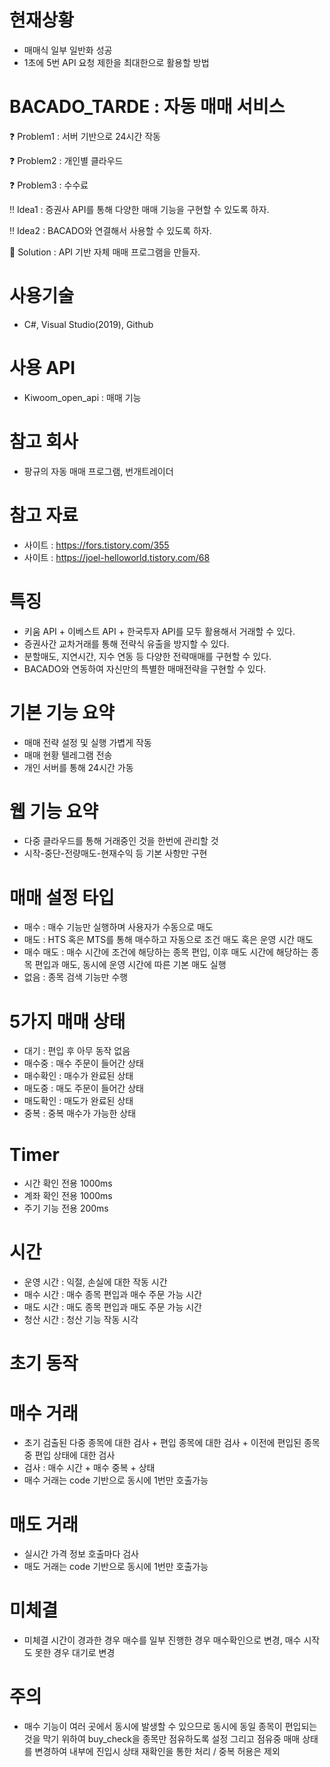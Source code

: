 # 현재상황
- 매매식 일부 일반화 성공
- 1초에 5번 API 요청 제한을 최대한으로 활용할 방법
  
# BACADO_TARDE : 자동 매매 서비스
❓ Problem1 : 서버 기반으로 24시간 작동

❓ Problem2 : 개인별 클라우드

❓ Problem3 : 수수료

‼ Idea1 : 증권사 API를 통해 다양한 매매 기능을 구현할 수 있도록 하자.

‼ Idea2 : BACADO와 연결해서 사용할 수 있도록 하자.

💯 Solution : API 기반 자체 매매 프로그램을 만들자.

# 사용기술
- C#, Visual Studio(2019), Github

# 사용 API
- Kiwoom_open_api : 매매 기능

# 참고 회사
- 팡규의 자동 매매 프로그램, 번개트레이더

# 참고 자료
- 사이트 : https://fors.tistory.com/355
- 사이트 : https://joel-helloworld.tistory.com/68

# 특징
- 키움 API + 이베스트 API + 한국투자 API를 모두 활용해서 거래할 수 있다.
- 증권사간 교차거래를 통해 전략식 유출을 방지할 수 있다.
- 분할매도, 지연시간, 지수 연동 등 다양한 전략매매를 구현할 수 있다.
- BACADO와 연동하여 자신만의 특별한 매매전략을 구현할 수 있다.

# 기본 기능 요약
- 매매 전략 설정 및 실행 가볍게 작동
- 매매 현황 텔레그램 전송
- 개인 서버를 통해 24시간 가동

# 웹 기능 요약
- 다중 클라우드를 통해 거래중인 것을 한번에 관리할 것
- 시작-중단-전량매도-현재수익 등 기본 사항만 구현

# 매매 설정 타입
- 매수 : 매수 기능만 실행하며 사용자가 수동으로 매도
- 매도 : HTS 혹은 MTS를 통해 매수하고 자동으로 조건 매도 혹은 운영 시간 매도
- 매수 매도 : 매수 시간에 조건에 해당하는 종목 편입, 이후 매도 시간에 해당하는 종목 편입과 매도, 동시에 운영 시간에 따른 기본 매도 실행
- 없음 : 종목 검색 기능만 수행

# 5가지 매매 상태
- 대기 : 편입 후 아무 동작 없음
- 매수중 : 매수 주문이 들어간 상태
- 매수확인 : 매수가 완료된 상태
- 매도중 : 매도 주문이 들어간 상태
- 매도확인 : 매도가 완료된 상태
- 중복 : 중복 매수가 가능한 상태

# Timer
- 시간 확인 전용 1000ms
- 계좌 확인 전용 1000ms
- 주기 기능 전용 200ms

# 시간
- 운영 시간 : 익절, 손실에 대한 작동 시간
- 매수 시간 : 매수 종목 편입과 매수 주문 가능 시간
- 매도 시간 : 매도 종목 편입과 매도 주문 가능 시간
- 청산 시간 : 청산 기능 작동 시각

# 초기 동작 

# 매수 거래
- 초기 검출된 다중 종목에 대한 검사 + 편입 종목에 대한 검사 + 이전에 편입된 종목 중 편입 상태에 대한 검사
- 검사 : 매수 시간 + 매수 중복 + 상태
- 매수 거래는 code 기반으로 동시에 1번만 호출가능

# 매도 거래
- 실시간 가격 정보 호출마다 검사
- 매도 거래는 code 기반으로 동시에 1번만 호출가능

# 미체결
- 미체결 시간이 경과한 경우 매수를 일부 진행한 경우 매수확인으로 변경, 매수 시작도 못한 경우 대기로 변경

# 주의
- 매수 기능이 여러 곳에서 동시에 발생할 수 있으므로 동시에 동일 종목이 편입되는 것을 막기 위하여 buy_check을 종목만 점유하도록 설정 그리고 점유중 매매 상태를 변경하여 내부에 진입시 상태 재확인을 통한 처리 / 중복 허용은 제외
